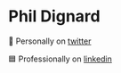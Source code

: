 # Phil Dignard

:dodo: Personally on [twitter](https://twitter.com/digphil)

:blue_square: Professionally on [linkedin](https://www.linkedin.com/in/digphil)
